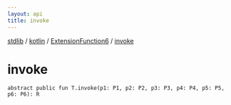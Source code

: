 ```yaml
---
layout: api
title: invoke
---
```

[stdlib](../../index.html) / [kotlin](../index.html) / [ExtensionFunction6](index.html) / [invoke](invoke.html)

# invoke

```
abstract public fun T.invoke(p1: P1, p2: P2, p3: P3, p4: P4, p5: P5, p6: P6): R
```
